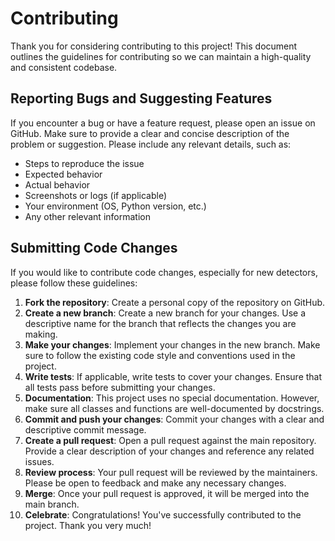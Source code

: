 # Contributing

Thank you for considering contributing to this project!
This document outlines the guidelines for contributing
so we can maintain a high-quality and consistent codebase.

## Reporting Bugs and Suggesting Features

If you encounter a bug or have a feature request, please open an issue on GitHub.
Make sure to provide a clear and concise description of the problem or suggestion.
Please include any relevant details, such as:
- Steps to reproduce the issue
- Expected behavior
- Actual behavior
- Screenshots or logs (if applicable)
- Your environment (OS, Python version, etc.)
- Any other relevant information

## Submitting Code Changes
If you would like to contribute code changes, especially for new detectors,
please follow these guidelines:

1. **Fork the repository**: Create a personal copy of the repository on GitHub.
2. **Create a new branch**: Create a new branch for your changes. Use a descriptive name for the branch that reflects the changes you are making.
3. **Make your changes**: Implement your changes in the new branch. Make sure to follow the existing code style and conventions used in the project.
4. **Write tests**: If applicable, write tests to cover your changes. Ensure that all tests pass before submitting your changes.
5. **Documentation**: This project uses no special documentation. However, make sure all classes and functions are well-documented by docstrings.
6. **Commit and push your changes**: Commit your changes with a clear and descriptive commit message.
8. **Create a pull request**: Open a pull request against the main repository. Provide a clear description of your changes and reference any related issues.
9. **Review process**: Your pull request will be reviewed by the maintainers. Please be open to feedback and make any necessary changes.
10. **Merge**: Once your pull request is approved, it will be merged into the main branch.
11. **Celebrate**: Congratulations! You've successfully contributed to the project. Thank you very much!

